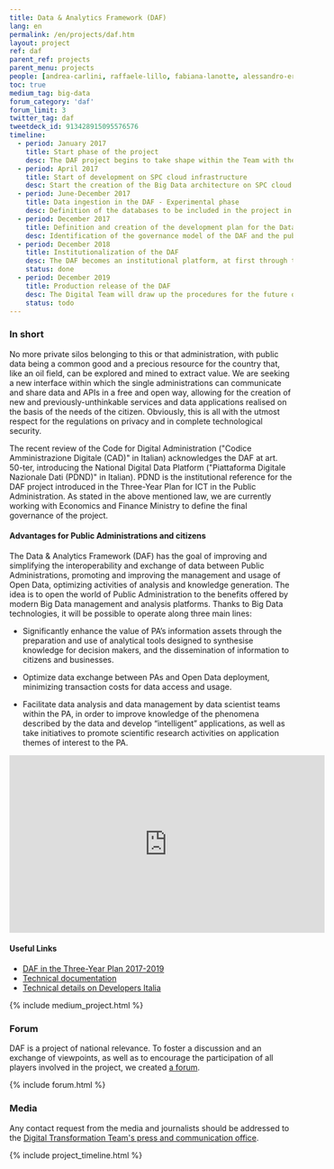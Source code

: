 ```yaml
---
title: Data & Analytics Framework (DAF)
lang: en
permalink: /en/projects/daf.htm
layout: project
ref: daf
parent_ref: projects
parent_menu: projects
people: [andrea-carlini, raffaele-lillo, fabiana-lanotte, alessandro-ercolani, david-greco, giovanni-ruggiero, fabio-fumarola, maria-claudia-bodino, simone-piunno]
toc: true
medium_tag: big-data
forum_category: 'daf'
forum_limit: 3
twitter_tag: daf
tweetdeck_id: 913428915095576576
timeline:
  - period: January 2017
    title: Start phase of the project
    desc: The DAF project begins to take shape within the Team with the creation of the group working on the data
  - period: April 2017
    title: Start of development on SPC cloud infrastructure
    desc: Start the creation of the Big Data architecture on SPC cloud (allotment 1). Opening of the repositories as open source software that is downloadable from the link github.com/teamdigitale/daf
  - period: June-December 2017
    title: Data ingestion in the DAF - Experimental phase
    desc: Definition of the databases to be included in the project in the experimental phase and the commissioning of the extraction and ingestion procedures. Defining the relationships between the DAF manager and the PAs involved in the initiative.
  - period: December 2017
    title: Definition and creation of the development plan for the Data &amp; Analytics testing phase
    desc: Identification of the governance model of the DAF and the public administrations that will be part of the testing phase. Defining the platform architecture and its evolutionary roadmap. Definition of use cases for the development of services for Public Administrations, citizens and business.
  - period: December 2018
    title: Institutionalization of the DAF
    desc: The DAF becomes an institutional platform, at first through the article 50-ter of CAD, defining the National Digital Data Platform, then with the Decree 14 December 2018 n. 135, conferring the project to a new company to be established at the Presidency of the Council of Ministers.
    status: done
  - period: December 2019
    title: Production release of the DAF
    desc: The Digital Team will draw up the procedures for the future owner of the DAF who will manage the operation and the evolution of the project. The owner of the DAF will take care of the interactions with the public administrations to define plans for incorporating their databases and usage cases. From time to time, they will define the data ingestion means and how the DAF is suited to its own activities.
    status: todo
---
```


### In short

No more private silos belonging to this or that administration, with public data being a common good and a precious resource for the country that, like an oil field, can be explored and mined to extract value. We are seeking a new interface within which the single administrations can communicate and share data and APIs in a free and open way, allowing for the creation of new and previously-unthinkable services and data applications realised on the basis of the needs of the citizen. Obviously, this is all with the utmost respect for the regulations on privacy and in complete technological security.

The recent review of the Code for Digital Administration ("Codice Amministrazione Digitale (CAD)" in Italian) acknowledges the DAF at art. 50-ter, introducing the National Digital Data Platform ("Piattaforma Digitale Nazionale Dati (PDND)" in Italian). PDND is the institutional reference for the DAF project introduced in the Three-Year Plan for ICT in the Public Administration. As stated in the above mentioned law, we are currently working with Economics and Finance Ministry to define the final governance of the project.

#### Advantages for Public Administrations and citizens


The Data & Analytics Framework (DAF) has the goal of improving and simplifying the interoperability and exchange of data between Public Administrations, promoting and improving the management and usage of Open Data, optimizing activities of analysis and knowledge generation. The idea is to open the world of Public Administration to the benefits offered by modern Big Data management and analysis platforms. Thanks to Big Data technologies, it will be possible to operate along three main lines:

* Significantly enhance the value of PA’s information assets through the preparation and use of analytical tools designed to synthesise knowledge for decision makers, and the dissemination of information to citizens and businesses.

* Optimize data exchange between PAs and Open Data deployment, minimizing transaction costs for data access and usage.

* Facilitate data analysis and data management by data scientist teams within the PA, in order to improve knowledge of the phenomena described by the data and develop “intelligent” applications, as well as take initiatives to promote scientific research activities on application themes of interest to the PA.

<div class="videoWrapper">
<iframe width="560" height="315" src="https://www.youtube.com/embed/X2Sg-KauY6I" frameborder="0" allow="autoplay; encrypted-media" allowfullscreen></iframe>
</div>

#### Useful Links
* [DAF in the Three-Year Plan 2017-2019](https://docs.italia.it/italia/piano-triennale-ict/pianotriennale-ict-doc-en/en/stabile/doc/09_data-analytics-framework.html)
* [Technical documentation](https://docs.italia.it/italia/daf/daf-docs/)
* [Technical details on Developers Italia](https://developers.italia.it/it/daf/)

{% include medium_project.html %}

### Forum

DAF is a project of national relevance. To foster a discussion and an exchange of viewpoints, as well as to encourage the participation of all players involved in the project, we created [a forum](https://forum.italia.it/c/daf).

{% include forum.html %}

### Media

Any contact request from the media and journalists should be addressed to the
[Digital Transformation Team's press and communication office](https://teamdigitale.governo.it/en/contacts).


{% include project_timeline.html %}
